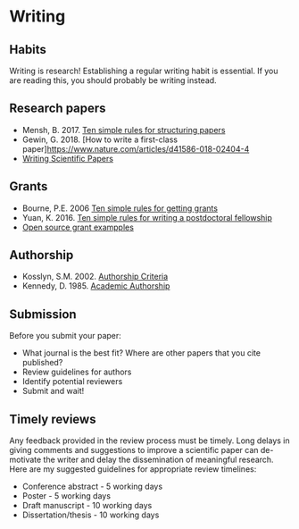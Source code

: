 # Writing
## Habits
Writing is research! Establishing a regular writing habit is essential. If you are reading this, you should probably be writing instead. 

## Research papers
- Mensh, B. 2017. [Ten simple rules for structuring papers](https://journals.plos.org/ploscompbiol/article?id=10.1371/journal.pcbi.1005619)
- Gewin, G. 2018. [How to write a first-class paper]https://www.nature.com/articles/d41586-018-02404-4
- [Writing Scientific Papers](https://www.nature.com/scitable/ebooks/english-communication-for-scientists-14053993/118519636)

## Grants
- Bourne, P.E. 2006 [Ten simple rules for getting grants](https://journals.plos.org/ploscompbiol/article?id=10.1371/journal.pcbi.0020012)
- Yuan, K. 2016. [Ten simple rules for writing a postdoctoral fellowship](https://journals.plos.org/ploscompbiol/article?id=10.1371/journal.pcbi.1004934)
- [Open source grant exampples](https://www.ogrants.org/)

## Authorship
- Kosslyn, S.M. 2002. [Authorship Criteria](https://kosslynlab.fas.harvard.edu/files/kosslynlab/files/authorship_criteria_nov02.pdf)
- Kennedy, D. 1985. [Academic Authorship](https://doresearch.stanford.edu/policies/research-policy-handbook/conduct-research/academic-authorship#anchor-2295)


## Submission
Before you submit your paper:
- What journal is the best fit? Where are other papers that you cite published?
- Review guidelines for authors
- Identify potential reviewers
- Submit and wait!

## Timely reviews
Any feedback provided in the review process must be timely. Long delays in giving comments and suggestions to improve a scientific paper can de-motivate the writer and delay the dissemination of meaningful research. Here are my suggested guidelines for appropriate review timelines:
- Conference abstract - 5 working days
- Poster - 5 working days
- Draft manuscript - 10 working days
- Dissertation/thesis - 10 working days

